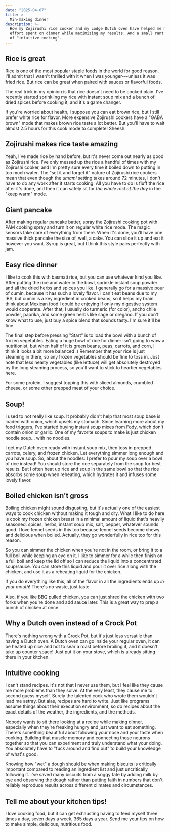 ```yaml
---
date: "2025-04-07"
title: >-
  Min-maxing dinner
description: >-
  How my Zojirushi rice cooker and my Lodge Dutch oven have helped me minimize
  effort spent on dinner while maximizing my results. And a small rant in favor
  of "intuitive cooking".
---
```


## Rice is great

Rice is one of the most popular staple foods in the world for good reason. I'll
admit that I wasn't thrilled with it when I was younger---unless it was fried
rice. But rice can be great when paired with sauces or flavorful foods.

The real trick in my opinion is that rice doesn't need to be cooked plain. I've
recently started sprinkling my rice with instant soup mix and a bunch of dried
spices before cooking it, and it's a game changer.

If you're worried about health, I suppose you can eat brown rice, but I still
prefer white rice for flavor. More expensive Zojirushi cookers have a "GABA
brown" mode that makes brown rice taste a lot better. But you'll have to wait
almost 2.5 hours for this cook mode to complete! Sheesh.

## Zojirushi makes rice taste amazing

Yeah, I've made rice by hand before, but it's never come out nearly as good as
Zojirushi rice. I've only messed up the rice a handful of times with my
Zojirushi cooker, and I'm pretty sure every time it boiled down to putting in
too much water. The "set it and forget it" nature of Zojirushi rice cookers mean
that even though the _umami_ setting takes around 72 minutes, I don't have to do
any work after it starts cooking. All you have to do is fluff the rice after
it's done, and then it can safely sit for _the whole rest of the day_ in the
"keep warm" mode.

## Giant pancake

After making regular pancake batter, spray the Zojirushi cooking pot with PAM
cooking spray and turn it on regular white rice mode. The magic sensors take
care of everything from there. When it's done, you'll have one massive thick
pancake the size of, well, a cake. You can slice it up and eat it however you
want. Syrup is great, but I think this style pairs perfectly with jam.

## Easy rice dinner

I like to cook this with basmati rice, but you can use whatever kind you like.
After putting the rice and water in the bowl, sprinkle instant soup powder and
all the dried herbs and spices you like. I generally go for a massive pour of
cumin, because it has such a lovely flavor. I can't eat beans due to my IBS, but
cumin is a key ingredient in cooked beans, so it helps my brain think about
Mexican food I could be enjoying if only my digestive system would cooperate.
After that, I usually do turmeric (for color), ancho chile powder, paprika, and
some green herbs like sage or oregano. If you don't know what to use, just buy a
spice blend that sounds tasty. I'm sure it'll be fine.

The final step before pressing "Start" is to load the bowl with a bunch of
frozen vegetables. Eating a huge bowl of rice for dinner isn't going to wow a
nutritionist, but when half of it is green beans, peas, carrots, and corn, I
think it looks a bit more balanced :) Remember that your rice is just steaming
in there, so any frozen vegetables should be fine to toss in. Just note that
less hearty vegetables (like lettuce) will get absolutely destroyed by the long
steaming process, so you'll want to stick to heartier vegetables here.

For some protein, I suggest topping this with sliced almonds, crumbled cheese,
or some other prepped meat of your choice.

## Soup!

I used to not really like soup. It probably didn't help that most soup base is
loaded with onion, which upsets my stomach. Since learning more about my food
triggers, I've started buying instant soup mixes from Fody, which don't contain
onion or garlic. One of my favorite soups to make is just chicken noodle soup...
with no noodles.

I get my Dutch oven ready with instant soup mix, then toss in prepped carrots,
celery, and frozen chicken. Let everything simmer long enough and you have soup.
So, about the noodles: I prefer to pour my soup over a bowl of rice instead! You
should store the rice separately from the soup for best results. But I often
heat up rice and soup in the same bowl so that the rice absorbs some soup when
reheating, which hydrates it and infuses some lovely flavor.

## Boiled chicken isn't gross

Boiling chicken might sound disgusting, but it's actually one of the easiest
ways to cook chicken without making it tough and dry. What I like to do here is
cook my frozen chicken breast in a minimal amount of liquid that's heavily
seasoned: spices, herbs, instant soup mix, salt, pepper, whatever sounds good. I
love fennel seeds in this too because fennel seeds become chewy and delicious
when boiled. Actually, they go wonderfully in rice too for this reason.

So you can simmer the chicken when you're not in the room, or bring it to a full
boil while keeping an eye on it. I like to simmer for a while then finish on a
full boil and keep the lid off so I can reduce the liquid into a concentrated
soup/sauce. You can store this liquid and pour it over rice along with the
chicken, and use it as a reheating liquid for the chicken.

If you do everything like this, all of the flavor in all the ingredients ends up
_in your mouth_! There's no waste, just taste.

Also, if you like BBQ pulled chicken, you can just shred the chicken with two
forks when you're done and add sauce later. This is a great way to prep a bunch
of chicken at once.

## Why a Dutch oven instead of a Crock Pot

There's nothing wrong with a Crock Pot, but it's just less versatile than having
a Dutch oven. A Dutch oven can go inside your regular oven, it can be heated up
nice and hot to sear a roast before broiling it, and it doesn't take up counter
space! Just put it on your stove, which is already sitting there in your
kitchen.

## Intuitive cooking

I can't stand recipes. It's not that I never use them, but I feel like they
cause me more problems than they solve. At the very least, they cause me to
second guess myself. Surely the talented cook who wrote them wouldn't lead me
astray. But alas, recipes are hard to write. Just like programs assume things
about their execution environment, so do recipes about the exact details of the
weather, the ingredients, and the methods.

Nobody wants to sit there looking at a recipe while making dinner, especially
when they're freaking hungry and just want to eat something. There's something
beautiful about following your nose and your taste when cooking. Building that
muscle memory and connecting those neurons together so that you can experiment
and truly understand what your doing. You absolutely have to "fuck around and
find out" to build your knowledge of what's good.

Knowing how "wet" a dough should be when making biscuits is critically important
compared to reading an ingredient list and just uncritically following it. I've
saved many biscuits from a soggy fate by adding milk by eye and observing the
dough rather than putting faith in numbers that don't reliably reproduce results
across different climates and circumstances.

## Tell me about your kitchen tips!

I love cooking food, but it can get exhausting having to feed myself three times
a day, seven days a week, 365 days a year. Send me your tips on how to make
simple, delicious, nutritious food.
